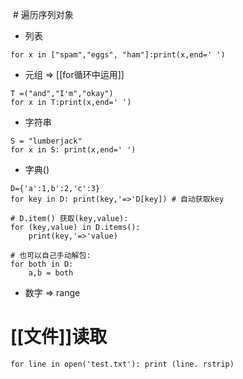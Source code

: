  # 遍历序列对象
- 列表
```jupyter
for x in ["spam","eggs", "ham"]:print(x,end=' ') 
```
- 元组 => [[for循环中运用]]
```jupyter
T =("and","I'm","okay")
for x in T:print(x,end=' ')
```
- 字符串
```jupyter
S = "lumberjack"
for x in S: print(x,end=' ')
```
- 字典()
```jupyter
D={'a':1,b':2,'c':3} 
for key in D: print(key,'=>'D[key]) # 自动获取key

# D.item() 获取(key,value):
for (key,value) in D.items(): 
	print(key,'=>'value)

# 也可以自己手动解包:
for both in D: 
	a,b = both 
```
- 数字  => range




# [[文件]]读取
```jupyter
for line in open('test.txt'): print (line. rstrip)
```
